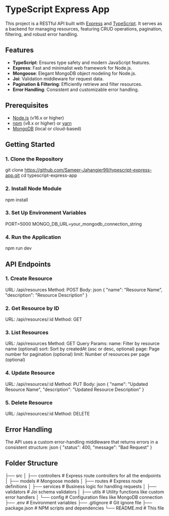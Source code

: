 # TypeScript Express App

This project is a RESTful API built with [Express](https://expressjs.com/) and [TypeScript](https://www.typescriptlang.org/). It serves as a backend for managing resources, featuring CRUD operations, pagination, filtering, and robust error handling.

## Features

- **TypeScript**: Ensures type safety and modern JavaScript features.
- **Express**: Fast and minimalist web framework for Node.js.
- **Mongoose**: Elegant MongoDB object modeling for Node.js.
- **Joi**: Validation middleware for request data.
- **Pagination & Filtering**: Efficiently retrieve and filter resources.
- **Error Handling**: Consistent and customizable error handling.

## Prerequisites

- [Node.js](https://nodejs.org/) (v16.x or higher)
- [npm](https://www.npmjs.com/) (v8.x or higher) or [yarn](https://yarnpkg.com/)
- [MongoDB](https://www.mongodb.com/) (local or cloud-based)

## Getting Started

### 1. Clone the Repository

git clone https://github.com/Sameer-Jahangier99/typescript-express-app.git
cd typescript-express-app


### 2. Install Node Module
npm install

### 3. Set Up Environment Variables
PORT=5000
MONGO_DB_URL=your_mongodb_connection_string

### 4. Run the Application
npm run dev



## API Endpoints
### 1. Create Resource
URL: /api/resources
Method: POST
Body:
json
{
  "name": "Resource Name",
  "description": "Resource Description"
}

### 2. Get Resource by ID
URL: /api/resources/:id
Method: GET

### 3. List Resources
URL: /api/resources
Method: GET
Query Params:
name: Filter by resource name (optional)
sort: Sort by createdAt (asc or desc, optional)
page: Page number for pagination (optional)
limit: Number of resources per page (optional)

### 4. Update Resource
URL: /api/resources/:id
Method: PUT
Body:
json
{
  "name": "Updated Resource Name",
  "description": "Updated Resource Description"
}

### 5. Delete Resource
URL: /api/resources/:id
Method: DELETE

## Error Handling
The API uses a custom error-handling middleware that returns errors in a consistent structure:
json
{
  "status": 400,
  "message": "Bad Request"
}


## Folder Structure

├── src
│   ├── controllers   # Express route controllers for all the endpoints
│   ├── models        # Mongoose models
│   ├── routes        # Express route definitions
│   ├── services      # Business logic for handling requests
│   ├── validators    # Joi schema validators
│   ├── utils         # Utility functions like custom error handlers
│   └── config        # Configuration files like MongoDB connection
├── .env              # Environment variables
├── .gitignore        # Git ignore file
├── package.json      # NPM scripts and dependencies
└── README.md         # This file
